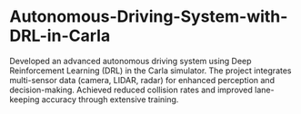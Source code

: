 # Autonomous-Driving-System-with-DRL-in-Carla
Developed an advanced autonomous driving system using Deep Reinforcement Learning (DRL) in the Carla simulator. The project integrates multi-sensor data (camera, LIDAR, radar) for enhanced perception and decision-making. Achieved reduced collision rates and improved lane-keeping accuracy through extensive training.
